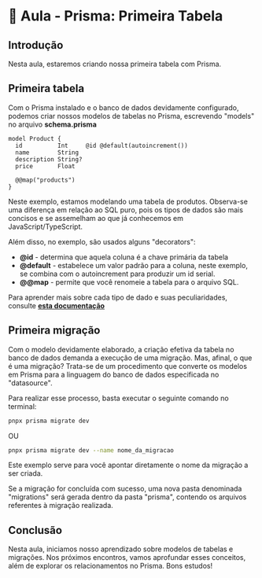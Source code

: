 # 📘 Aula - Prisma: Primeira Tabela

## Introdução

Nesta aula, estaremos criando nossa primeira tabela com Prisma.

## Primeira tabela

Com o Prisma instalado e o banco de dados devidamente configurado, podemos criar nossos modelos de tabelas no Prisma, escrevendo "models" no arquivo **schema.prisma**
```prisma
model Product {
  id          Int     @id @default(autoincrement())
  name        String
  description String?
  price       Float

  @@map("products")
}
```
Neste exemplo, estamos modelando uma tabela de produtos. Observa-se uma diferença em relação ao SQL puro, pois os tipos de dados são mais concisos e se assemelham ao que já conhecemos em JavaScript/TypeScript.

Além disso, no exemplo, são usados alguns "decorators":
- **@id** - determina que aquela coluna é a chave primária da tabela
- **@default** - estabelece um valor padrão para a coluna, neste exemplo, se combina com o autoincrement para produzir um id serial.
- **@@map** - permite que você renomeie a tabela para o arquivo SQL.

Para aprender mais sobre cada tipo de dado e suas peculiaridades, consulte **[esta documentação](https://www.prisma.io/docs/orm/prisma-schema/data-model/models)**

## Primeira migração

Com o modelo devidamente elaborado, a criação efetiva da tabela no banco de dados demanda a execução de uma migração. Mas, afinal, o que é uma migração? Trata-se de um procedimento que converte os modelos em Prisma para a linguagem do banco de dados especificada no "datasource".

Para realizar esse processo, basta executar o seguinte comando no terminal:
```sh
pnpx prisma migrate dev
```
OU
```sh
pnpx prisma migrate dev --name nome_da_migracao
```
Este exemplo serve para você apontar diretamente o nome da migração a ser criada.

Se a migração for concluída com sucesso, uma nova pasta denominada "migrations" será gerada dentro da pasta "prisma", contendo os arquivos referentes à migração realizada.

## Conclusão

Nesta aula, iniciamos nosso aprendizado sobre modelos de tabelas e migrações. Nos próximos encontros, vamos aprofundar esses conceitos, além de explorar os relacionamentos no Prisma. Bons estudos!